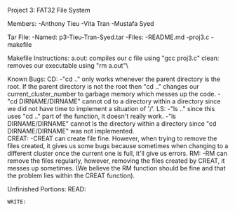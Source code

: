 Project 3: FAT32 File System

Members:
  -Anthony Tieu
  -Vita Tran
  -Mustafa Syed
  
Tar File:
  -Named: p3-Tieu-Tran-Syed.tar
  -Files:
      -README.md
	  -proj3.c
	  -makefile

Makefile Instructions:
	a.out:
		compiles our c file using "gcc proj3.c"
	clean:
		removes our executable using "rm a.out"\

Known Bugs:
	CD:
		-"cd .." only works whenever the parent directory is the root.
			If the parent directory is not the root then "cd .." changes our
			current_cluster_number to garbage memory which messes up the code.
		-"cd DIRNAME/DIRNAME" cannot cd to a directory within a directory since
			we did not have time to implement a situation of '/'.
	LS:
		-"ls .." since this uses "cd .." part of the function, it doesn't really
			work.
		-"ls DIRNAME/DIRNAME" cannot ls the directory within a directory since
			"cd DIRNAME/DIRNAME" was not implemented.    
	CREAT:
		-CREAT can create file fine. However, when trying to remove the files
			created, it gives us some bugs because sometimes when changing to a
			different cluster once the current one is full, it'll give us errors.
	RM:
		-RM can remove the files regularly, however, removing the files created by
			CREAT, it messes up sometimes. (We believe the RM function should be fine
			and that the problem lies within the CREAT function).

Unfinished Portions:
	READ:

	WRITE:
